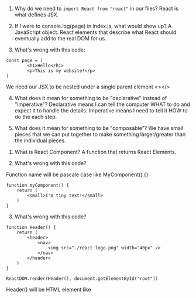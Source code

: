 1. Why do we need to `import React from "react"` in our files?
   React is what defines JSX.

2. If I were to console.log(page) in index.js, what would show up?
   A JavaScript object. React elements that describe what React should eventually add to the real DOM for us.

3. What's wrong with this code:

```
const page = (
        <h1>Hello</h1>
        <p>This is my website!</p>
)
```

We need our JSX to be nested under a single parent element <></>

4. What does it mean for something to be "declarative" instead of "imperative"?
   Declarative means I can tell the computer WHAT to do and expect it to handle the details. Imperative means I need to tell it HOW to do the each step.

5. What does it mean for something to be "composable"?
   We have small pieces that we can put together to make something larger/greater than the individual pieces.

<!-- Custom Components Quiz -->

1. What is React Component?
   A function that returns React Elements.

2. What's wrong with this code?

Function name will be pascale case like MyComponent() {}

```
function myComponent() {
    return (
        <small>I'm tiny text!</small>
    )
}
```

3. What's wrong with this code?

```
function Header() {
    return (
        <header>
            <nav>
                <img src="./react-logo.png" width="40px" />
            </nav>
        </header>
    )
}

ReactDOM.render(Header(), document.getElementById("root"))
```

Header() will be HTML element like <Header />

